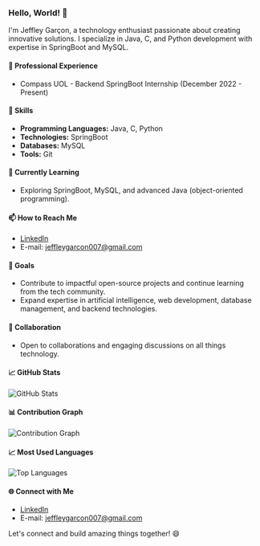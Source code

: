 ### Hello, World! 👋

I'm Jeffley Garçon, a technology enthusiast passionate about creating innovative solutions. I specialize in Java, C, and Python development with expertise in SpringBoot and MySQL.

#### 💼 Professional Experience
- Compass UOL - Backend SpringBoot Internship (December 2022 - Present)

#### 🚀 Skills
- **Programming Languages:** Java, C, Python
- **Technologies:** SpringBoot
- **Databases:** MySQL
- **Tools:** Git

#### 🌱 Currently Learning
- Exploring SpringBoot, MySQL, and advanced Java (object-oriented programming).

#### 📫 How to Reach Me
- [LinkedIn](www.linkedin.com/in/jeffley-garçon-177482292)
- E-mail: jeffleygarcon007@gmail.com

#### 🎯 Goals
- Contribute to impactful open-source projects and continue learning from the tech community.
- Expand expertise in artificial intelligence, web development, database management, and backend technologies.

#### 🤝 Collaboration
- Open to collaborations and engaging discussions on all things technology.


#### 📈 GitHub Stats
![GitHub Stats](https://github-readme-stats.vercel.app/api?username=Jeffleyg&show_icons=true&count_private=true&hide=contribs&theme=graywhite)

#### 📊 Contribution Graph
![Contribution Graph](https://github-readme-streak-stats.herokuapp.com/?user=Jeffleyg&theme=default)

#### 📈 Most Used Languages
![Top Languages](https://github-readme-stats.vercel.app/api/top-langs/?username=Jeffleyg&layout=compact&theme=graywhite)

#### 🌐 Connect with Me
- [LinkedIn](www.linkedin.com/in/jeffley-garçon-177482292)
- E-mail: jeffleygarcon007@gmail.com

Let's connect and build amazing things together! 😄
